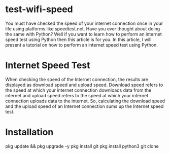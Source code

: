# test-wifi-speed

You must have checked the speed of your internet connection once in your life using platforms like speedtest.net. Have you ever thought about doing the same with Python? Well if you want to learn how to perform an internet speed test using Python then this article is for you. In this article, I will present a tutorial on how to perform an internet speed test using Python.

# Internet Speed Test

When checking the speed of the Internet connection, the results are displayed as download speed and upload speed. Download speed refers to the speed at which your internet connection downloads data from the internet and upload speed refers to the speed at which your internet connection uploads data to the internet. So, calculating the download speed and the upload speed of an Internet connection sums up the Internet speed test.

# Installation

pkg update && pkg upgrade -y
pkg install git
pkg install python3
git clone 

